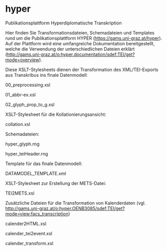 # hyper
Publikationsplattform Hyperdiplomatische Transkription

Hier finden Sie Transformationsdateien, Schemadateien und Templates rund um die Publikationsplattform HYPER (https://gams.uni-graz.at/hyper). Auf der Plattform wird eine umfangreiche Dokumentation bereitgestellt, welche die Verwendung der unterschiedlichen Dateien erklärt (http://gams.uni-graz.at/o:hyper.documentation/sdef:TEI/get?mode=overview).

Diese XSLT-Stylesheets dienen der Transformation des XML/TEI-Exports aus Transkribus ins finale Datenmodell:

00_preprocessing.xsl

01_abbr-ex.xsl

02_glyph_prop_to_g.xsl



XSLT-Stylesheet für die Kollationierungsansicht:

collation.xsl

Schemadateien:

hyper_glyph.rng

hyper_teiHeader.rng


Template für das finale Datenmodell:

DATAMODEL_TEMPLATE.xml


XSLT-Stylesheet zur Erstellung der METS-Datei:

TEI2METS.xsl 


Zusätzliche Dateien für die Transformation von Kalenderdaten (vgl. http://gams.uni-graz.at/o:hyper.OENB3085/sdef:TEI/get?mode=view:facs_transcription)

calender2HTML.xsl

calender_tei2event.xsl

calender_transform.xsl







